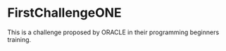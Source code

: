 # FirstChallengeONE
This is a challenge proposed by ORACLE in their programming beginners training.
